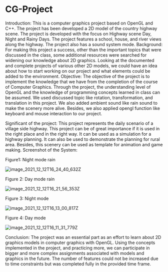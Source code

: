 # CG-Project
Introduction:
This is a computer graphics project based on OpenGL and C++. The project has been developed a 2D model of the country highway scene. The project is developed with the focus on Highway scene Day, Night and Rainy Days. The project features a school, house, and river views along the highway. The project also has a sound system mode.
Background:
For making this project a success, other than the important topics that were discussed in the class, some additional resources were searched for widening our knowledge about 2D graphics. Looking at the documented and complete projects of various other 2D models, we could have an idea about how to start working on our project and what elements could be added to the environment.
Objective:
The objective of the project is to implement the knowledge that we have from the completion of the course of Computer Graphics. Through the project, the understanding level of OpenGL and the knowledge of programming concepts learned in class can be assumed. We used discussed topic like rotation, transformation, and translation in this project. We also added ambient sound like rain sound to make the scenery more alive. Besides, we also applied opengl function like keyboard and mouse interaction to our project.

Significant of the project:
This project represents the daily scenario of a village side highway. This project can be of great importance if it is used in the right place and in the right way. It can be used as a simulation for a highway planning. It can also be used to demonstrate the planning for rural area. Besides, this scenery can be used as template for animation and game making. 
Screenshot of the System:

Figure1: Night mode rain

![image_2021_12_12T16_24_40_632Z](https://user-images.githubusercontent.com/74812296/146118801-8212edea-5707-4577-bbaf-bc7eff5a3054.png)


 
Figure 2: Day mode rain

![image_2021_12_12T16_21_56_353Z](https://user-images.githubusercontent.com/74812296/146119098-6ffffc8b-55af-4cac-8684-9fa09623fabd.png)


 
Figure 3: Night mode

![image_2021_12_12T16_13_00_817Z](https://user-images.githubusercontent.com/74812296/146119131-14d8d27e-5633-44ef-ad8b-b6ecf2120e14.png)


 
Figure 4: Day mode

![image_2021_12_12T16_11_31_779Z](https://user-images.githubusercontent.com/74812296/146119177-d037ac23-a664-43d1-bc49-fc27247ad30c.png)



Conclusion:
The project was an essential part as an effort to learn about 2D graphics models in computer graphics with OpenGL. Using the concepts implemented in the project, and practicing more, we can participate in bigger and more complex assignments associated with models and graphics in the future. The number of features could not be increased due to time constraints but was completed fully in the provided time frame.
	
